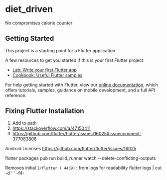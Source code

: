 # diet_driven

No compromises calorie counter

## Getting Started

This project is a starting point for a Flutter application.

A few resources to get you started if this is your first Flutter project:

- [Lab: Write your first Flutter app](https://flutter.io/docs/get-started/codelab)
- [Cookbook: Useful Flutter samples](https://flutter.io/docs/cookbook)

For help getting started with Flutter, view our
[online documentation](https://flutter.io/docs), which offers tutorials,
samples, guidance on mobile development, and a full API reference.

## Fixing Flutter Installation
1) Add to path
2) https://stackoverflow.com/a/47150411
3) https://github.com/flutter/flutter/issues/16025#issuecomment-377083808

Android Licenses
https://github.com/flutter/flutter/issues/16025


flutter packages pub run build_runner watch --delete-conflicting-outputs

Removes initial `I/flutter ( 4439):` from logs for readability
flutter logs | cut -d ' ' -f4-
